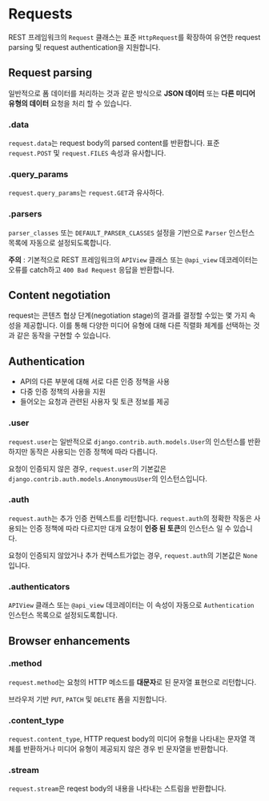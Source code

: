 # Requests
REST 프레임워크의 `Request` 클래스는 표준 `HttpRequest`를 확장하여 유연한 request parsing 및 request authentication을 지원합니다.

## Request parsing
일반적으로 폼 데이터를 처리하는 것과 같은 방식으로 **JSON 데이터** 또는 **다른 미디어 유형의 데이터** 요청을 처리 할 수 ​​있습니다.

### .data
`request.data`는 request body의 parsed content를 반환합니다. 표준 `request.POST` 및 `request.FILES` 속성과 유사합니다.

### .query_params
`request.query_params`는 `request.GET`과 유사하다.

### .parsers
`parser_classes` 또는 `DEFAULT_PARSER_CLASSES` 설정을 기반으로 `Parser` 인스턴스 목록에 자동으로 설정되도록합니다.

**주의** : 기본적으로 REST 프레임워크의 `APIView` 클래스 또는 `@api_view` 데코레이터는 오류를 catch하고 `400 Bad Request` 응답을 반환합니다.

## Content negotiation
request는 콘텐츠 협상 단계(negotiation stage)의 결과를 결정할 수있는 몇 가지 속성을 제공합니다. 이를 통해 다양한 미디어 유형에 대해 다른 직렬화 체계를 선택하는 것과 같은 동작을 구현할 수 있습니다.

## Authentication
- API의 다른 부분에 대해 서로 다른 인증 정책을 사용
- 다중 인증 정책의 사용을 지원
- 들어오는 요청과 관련된 사용자 및 토큰 정보를 제공

### .user
`request.user`는 일반적으로 `django.contrib.auth.models.User`의 인스턴스를 반환하지만 동작은 사용되는 인증 정책에 따라 다릅니다.

요청이 인증되지 않은 경우, `request.user`의 기본값은 `django.contrib.auth.models.AnonymousUser`의 인스턴스입니다.

### .auth
`request.auth`는 추가 인증 컨텍스트를 리턴합니다. `request.auth`의 정확한 작동은 사용되는 인증 정책에 따라 다르지만 대개 요청이 **인증 된 토큰**의 인스턴스 일 수 있습니다.

요청이 인증되지 않았거나 추가 컨텍스트가없는 경우, `request.auth`의 기본값은 `None`입니다.

### .authenticators
`APIView` 클래스 또는 `@api_view` 데코레이터는 이 속성이 자동으로  `Authentication` 인스턴스 목록으로 설정되도록합니다.


## Browser enhancements
### .method
`request.method`는 요청의 HTTP 메소드를 **대문자**로 된 문자열 표현으로 리턴합니다.

브라우저 기반 `PUT`, `PATCH` 및 `DELETE` 폼을 지원합니다.

### .content_type
`request.content_type`, HTTP request body의 미디어 유형을 나타내는 문자열 객체를 반환하거나 미디어 유형이 제공되지 않은 경우 빈 문자열을 반환합니다.

### .stream
`request.stream`은 reqest body의 내용을 나타내는 스트림을 반환합니다.
